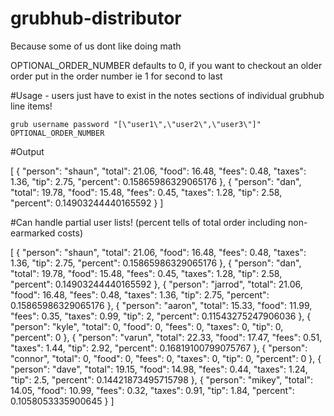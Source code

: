# grubhub-distributor
Because some of us dont like doing math

OPTIONAL_ORDER_NUMBER defaults to 0, if you want to checkout an older order put in the order number ie 1 for second to last

#Usage - users just have to exist in the notes sections of individual grubhub line items!
 
    grub username password "[\"user1\",\"user2\",\"user3\"]" OPTIONAL_ORDER_NUMBER

#Output

 [
   {
      "person": "shaun",
      "total": 21.06,
      "food": 16.48,
      "fees": 0.48,
      "taxes": 1.36,
      "tip": 2.75,
      "percent": 0.15865986329065176
   },
   {
      "person": "dan",
      "total": 19.78,
      "food": 15.48,
      "fees": 0.45,
      "taxes": 1.28,
      "tip": 2.58,
      "percent": 0.14903244440165592
   }
]

#Can handle partial user lists! (percent tells of total order including non-earmarked costs)

 [
   {
      "person": "shaun",
      "total": 21.06,
      "food": 16.48,
      "fees": 0.48,
      "taxes": 1.36,
      "tip": 2.75,
      "percent": 0.15865986329065176
   },
   {
      "person": "dan",
      "total": 19.78,
      "food": 15.48,
      "fees": 0.45,
      "taxes": 1.28,
      "tip": 2.58,
      "percent": 0.14903244440165592
   },
   {
      "person": "jarrod",
      "total": 21.06,
      "food": 16.48,
      "fees": 0.48,
      "taxes": 1.36,
      "tip": 2.75,
      "percent": 0.15865986329065176
   },
   {
      "person": "aaron",
      "total": 15.33,
      "food": 11.99,
      "fees": 0.35,
      "taxes": 0.99,
      "tip": 2,
      "percent": 0.11543275247906036
   },
   {
      "person": "kyle",
      "total": 0,
      "food": 0,
      "fees": 0,
      "taxes": 0,
      "tip": 0,
      "percent": 0
   },
   {
      "person": "varun",
      "total": 22.33,
      "food": 17.47,
      "fees": 0.51,
      "taxes": 1.44,
      "tip": 2.92,
      "percent": 0.16819100799075767
   },
   {
      "person": "connor",
      "total": 0,
      "food": 0,
      "fees": 0,
      "taxes": 0,
      "tip": 0,
      "percent": 0
   },
   {
      "person": "dave",
      "total": 19.15,
      "food": 14.98,
      "fees": 0.44,
      "taxes": 1.24,
      "tip": 2.5,
      "percent": 0.14421873495715798
   },
   {
      "person": "mikey",
      "total": 14.05,
      "food": 10.99,
      "fees": 0.32,
      "taxes": 0.91,
      "tip": 1.84,
      "percent": 0.1058053335900645
   }
]